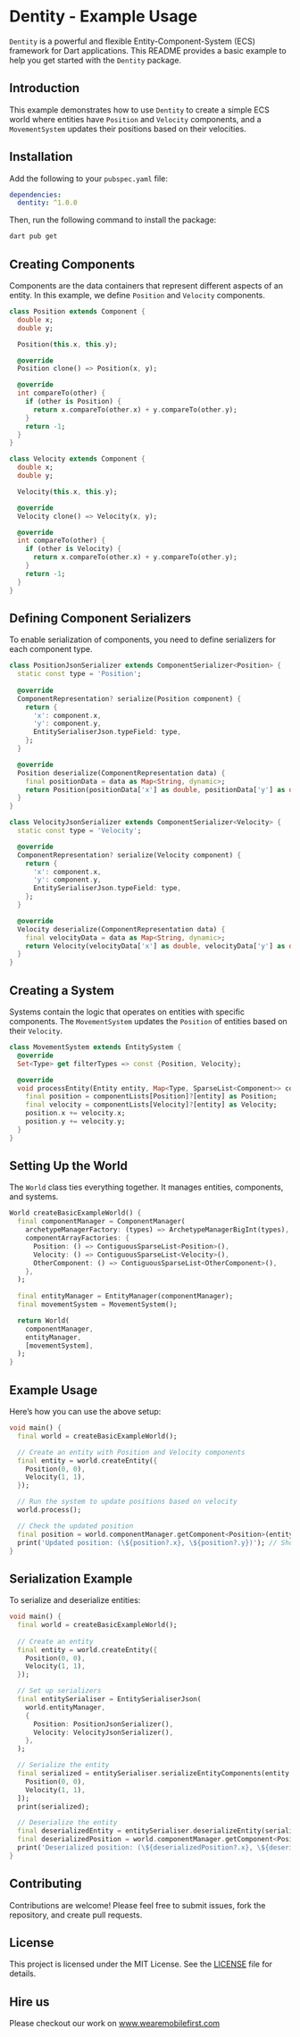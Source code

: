
# Dentity - Example Usage

`Dentity` is a powerful and flexible Entity-Component-System (ECS) framework for Dart applications. This README provides a basic example to help you get started with the `Dentity` package.

## Introduction

This example demonstrates how to use `Dentity` to create a simple ECS world where entities have `Position` and `Velocity` components, and a `MovementSystem` updates their positions based on their velocities.

## Installation

Add the following to your `pubspec.yaml` file:

```yaml
dependencies:
  dentity: ^1.0.0
```

Then, run the following command to install the package:

```bash
dart pub get
```

## Creating Components

Components are the data containers that represent different aspects of an entity. In this example, we define `Position` and `Velocity` components.

```dart
class Position extends Component {
  double x;
  double y;

  Position(this.x, this.y);

  @override
  Position clone() => Position(x, y);

  @override
  int compareTo(other) {
    if (other is Position) {
      return x.compareTo(other.x) + y.compareTo(other.y);
    }
    return -1;
  }
}

class Velocity extends Component {
  double x;
  double y;

  Velocity(this.x, this.y);

  @override
  Velocity clone() => Velocity(x, y);

  @override
  int compareTo(other) {
    if (other is Velocity) {
      return x.compareTo(other.x) + y.compareTo(other.y);
    }
    return -1;
  }
}
```

## Defining Component Serializers

To enable serialization of components, you need to define serializers for each component type.

```dart
class PositionJsonSerializer extends ComponentSerializer<Position> {
  static const type = 'Position';
  
  @override
  ComponentRepresentation? serialize(Position component) {
    return {
      'x': component.x,
      'y': component.y,
      EntitySerialiserJson.typeField: type,
    };
  }

  @override
  Position deserialize(ComponentRepresentation data) {
    final positionData = data as Map<String, dynamic>;
    return Position(positionData['x'] as double, positionData['y'] as double);
  }
}

class VelocityJsonSerializer extends ComponentSerializer<Velocity> {
  static const type = 'Velocity';

  @override
  ComponentRepresentation? serialize(Velocity component) {
    return {
      'x': component.x,
      'y': component.y,
      EntitySerialiserJson.typeField: type,
    };
  }

  @override
  Velocity deserialize(ComponentRepresentation data) {
    final velocityData = data as Map<String, dynamic>;
    return Velocity(velocityData['x'] as double, velocityData['y'] as double);
  }
}
```

## Creating a System

Systems contain the logic that operates on entities with specific components. The `MovementSystem` updates the `Position` of entities based on their `Velocity`.

```dart
class MovementSystem extends EntitySystem {
  @override
  Set<Type> get filterTypes => const {Position, Velocity};

  @override
  void processEntity(Entity entity, Map<Type, SparseList<Component>> componentLists, Duration delta) {
    final position = componentLists[Position]?[entity] as Position;
    final velocity = componentLists[Velocity]?[entity] as Velocity;
    position.x += velocity.x;
    position.y += velocity.y;
  }
}
```

## Setting Up the World

The `World` class ties everything together. It manages entities, components, and systems.

```dart
World createBasicExampleWorld() {
  final componentManager = ComponentManager(
    archetypeManagerFactory: (types) => ArchetypeManagerBigInt(types),
    componentArrayFactories: {
      Position: () => ContiguousSparseList<Position>(),
      Velocity: () => ContiguousSparseList<Velocity>(),
      OtherComponent: () => ContiguousSparseList<OtherComponent>(),
    },
  );
  
  final entityManager = EntityManager(componentManager);
  final movementSystem = MovementSystem();

  return World(
    componentManager,
    entityManager,
    [movementSystem],
  );
}
```

## Example Usage

Here’s how you can use the above setup:

```dart
void main() {
  final world = createBasicExampleWorld();

  // Create an entity with Position and Velocity components
  final entity = world.createEntity({
    Position(0, 0),
    Velocity(1, 1),
  });

  // Run the system to update positions based on velocity
  world.process();

  // Check the updated position
  final position = world.componentManager.getComponent<Position>(entity);
  print('Updated position: (\${position?.x}, \${position?.y})'); // Should output (1, 1)
}
```

## Serialization Example

To serialize and deserialize entities:

```dart
void main() {
  final world = createBasicExampleWorld();
  
  // Create an entity
  final entity = world.createEntity({
    Position(0, 0),
    Velocity(1, 1),
  });

  // Set up serializers
  final entitySerialiser = EntitySerialiserJson(
    world.entityManager,
    {
      Position: PositionJsonSerializer(),
      Velocity: VelocityJsonSerializer(),
    },
  );

  // Serialize the entity
  final serialized = entitySerialiser.serializeEntityComponents(entity, [
    Position(0, 0),
    Velocity(1, 1),
  ]);
  print(serialized);

  // Deserialize the entity
  final deserializedEntity = entitySerialiser.deserializeEntity(serialized);
  final deserializedPosition = world.componentManager.getComponent<Position>(deserializedEntity);
  print('Deserialized position: (\${deserializedPosition?.x}, \${deserializedPosition?.y})');
}
```

## Contributing

Contributions are welcome! Please feel free to submit issues, fork the repository, and create pull requests.

## License

This project is licensed under the MIT License. See the [LICENSE](LICENSE) file for details.

## Hire us

Please checkout our work on www.wearemobilefirst.com